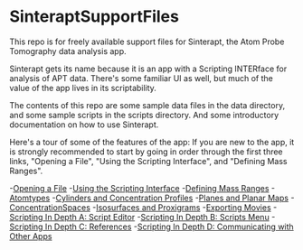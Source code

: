 # SinteraptSupportFiles


This repo is for freely available support files for Sinterapt, the Atom Probe Tomography data analysis app.

Sinterapt gets its name because it is an app with a Scripting INTERface for analysis of APT data.  There's some familiar UI as well, but much of the value of the app lives in its scriptability.

The contents of this repo are some sample data files in the data directory, and some sample scripts in the scripts directory. And some introductory documentation on how to use Sinterapt.

Here's a tour of some of the features of the app:  If you are new to the app, it is strongly recommended to start by going in order through the first three links, "Opening a File", "Using the Scripting Interface", and "Defining Mass Ranges". 

-[Opening a File](docs/OpeningAFile.md)
-[Using the Scripting Interface](docs/TheScriptingInterface.md)
-[Defining Mass Ranges](docs/DefiningMassRanges.md)
-[Atomtypes](docs/Atomtypes.md)
-[Cylinders and Concentration Profiles](docs/Cylinders.md)
-[Planes and Planar Maps](docs/Planes.md)
-[ConcentrationSpaces](docs/ConcentrationSpaces.md)
-[Isosurfaces and Proxigrams](docs/Isosurfaces.md)
-[Exporting Movies](docs/Movies.md)
-[Scripting In Depth A: Script Editor](docs/ScriptEditor.md)
-[Scripting In Depth B: Scripts Menu](docs/ScriptsMenu.md)
-[Scripting In Depth C: References](docs/UsingReferences.md)
-[Scripting In Depth D: Communicating with Other Apps](docs/ScriptingOtherApps.md)
 


